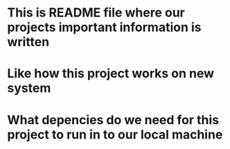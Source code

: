 # This is README file where our projects important information is written
# Like how this project works on new system 
# What depencies do we need for this project to run in to our local machine

